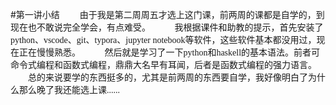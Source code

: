 #第一讲小结
<font face="宋体">
&emsp;&emsp;由于我是第二周周五才选上这门课，前两周的课都是自学的，到现在也不敢说完全学会，有点难受。
&nbsp;
&emsp;&emsp;我根据课件和助教的提示，首先安装了python、vscode、git、typora、jupyter notebook等软件，这些软件基本都没用过，现在正在慢慢熟悉。
&nbsp;
&emsp;&emsp;然后就是学习了一下python和haskell的基本语法。前者可命令式编程和函数式编程，鼎鼎大名早有耳闻，后者是函数式编程的强力语言。
&nbsp;
&emsp;&emsp;总的来说要学的东西挺多的，尤其是前两周的东西要自学，我好像明白了为什么那么晚了我还能选上课......

</font>

